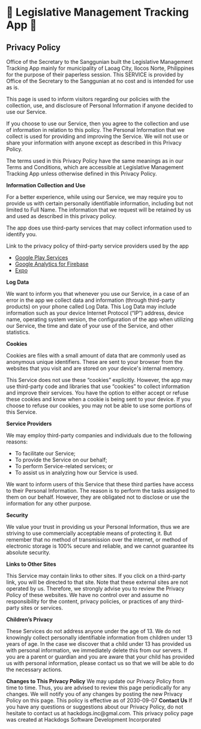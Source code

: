 # 🚀 Legislative Management Tracking App 🚀

    
## Privacy Policy

<p>Office of the Secretary to the Sanggunian built the Legislative Management Tracking App mainly for municipality of Laoag City, Ilocos Norte, Philippines for the purpose of their paperless session. This SERVICE is provided by
Office of the Secretary to the Sanggunian at no cost and is intended for use as
is.
</p> <p>
This page is used to inform visitors regarding our
policies with the collection, use, and disclosure of Personal
Information if anyone decided to use our Service.
</p> <p>
If you choose to use our Service, then you agree to
the collection and use of information in relation to this
policy. The Personal Information that we collect is
used for providing and improving the Service. We will not use or share your information with
anyone except as described in this Privacy Policy.
</p> <p>
The terms used in this Privacy Policy have the same meanings
as in our Terms and Conditions, which are accessible at
Legislative Management Tracking App unless otherwise defined in this Privacy Policy.
</p> <p><strong>Information Collection and Use</strong></p> <p>
For a better experience, while using our Service, we
may require you to provide us with certain personally
identifiable information, including but not limited to Full Name. The information that
we request will be retained by us and used as described in this privacy policy.
</p> <div><p>
The app does use third-party services that may collect
information used to identify you.
</p> <p>
Link to the privacy policy of third-party service providers used
by the app
</p> <ul><li><a href="https://www.google.com/policies/privacy/" target="_blank" rel="noopener noreferrer">Google Play Services</a></li><!----><li><a href="https://firebase.google.com/support/privacy" target="_blank" rel="noopener noreferrer">Google Analytics for Firebase</a></li><!----><!----><!----><!----><!----><!----><!----><!----><!----><!----><!----><!----><li><a href="https://expo.io/privacy" target="_blank" rel="noopener noreferrer">Expo</a></li><!----><!----><!----><!----><!----><!----><!----><!----><!----><!----><!----><!----><!----></ul></div> <p><strong>Log Data</strong></p> <p>
We want to inform you that whenever you
use our Service, in a case of an error in the app
we collect data and information (through third-party
products) on your phone called Log Data. This Log Data may
include information such as your device Internet Protocol
(“IP”) address, device name, operating system version, the
configuration of the app when utilizing our Service,
the time and date of your use of the Service, and other
statistics.
</p> <p><strong>Cookies</strong></p> <p>
Cookies are files with a small amount of data that are
commonly used as anonymous unique identifiers. These are sent
to your browser from the websites that you visit and are
stored on your device's internal memory.
</p> <p>
This Service does not use these “cookies” explicitly. However,
the app may use third-party code and libraries that use
“cookies” to collect information and improve their services.
You have the option to either accept or refuse these cookies
and know when a cookie is being sent to your device. If you
choose to refuse our cookies, you may not be able to use some
portions of this Service.
</p> <p><strong>Service Providers</strong></p> <p>
We may employ third-party companies and
individuals due to the following reasons:
</p> <ul><li>To facilitate our Service;</li> <li>To provide the Service on our behalf;</li> <li>To perform Service-related services; or</li> <li>To assist us in analyzing how our Service is used.</li></ul> <p>
We want to inform users of this Service
that these third parties have access to their Personal
Information. The reason is to perform the tasks assigned to
them on our behalf. However, they are obligated not to
disclose or use the information for any other purpose.
</p> <p><strong>Security</strong></p> <p>
We value your trust in providing us your
Personal Information, thus we are striving to use commercially
acceptable means of protecting it. But remember that no method
of transmission over the internet, or method of electronic
storage is 100% secure and reliable, and we cannot
guarantee its absolute security.
</p> <p><strong>Links to Other Sites</strong></p> <p>
This Service may contain links to other sites. If you click on
a third-party link, you will be directed to that site. Note
that these external sites are not operated by us.
Therefore, we strongly advise you to review the
Privacy Policy of these websites. We have
no control over and assume no responsibility for the content,
privacy policies, or practices of any third-party sites or
services.
</p> <p><strong>Children’s Privacy</strong></p> <div><p>
These Services do not address anyone under the age of 13.
We do not knowingly collect personally
identifiable information from children under 13 years of age. In the case
we discover that a child under 13 has provided
us with personal information, we immediately
delete this from our servers. If you are a parent or guardian
and you are aware that your child has provided us with
personal information, please contact us so that
we will be able to do the necessary actions.
</p></div> <!----> <strong>Changes to This Privacy Policy</strong>
We may update our Privacy Policy from
time to time. Thus, you are advised to review this page
periodically for any changes. We will
notify you of any changes by posting the new Privacy Policy on
this page.
 This policy is effective as of 2030-09-07 
<strong>Contact Us</strong>
If you have any questions or suggestions about our
Privacy Policy, do not hesitate to contact us at hackdogs.inc@gmal.com.
This privacy policy page was created at Hackdogs Software Development Incorporated
